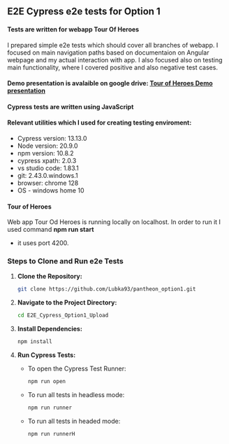 ## E2E Cypress e2e tests for Option 1

#### Tests are written for webapp Tour Of Heroes

I prepared simple e2e tests which should cover all branches of webapp. I focused on main navigation paths based on documentaion on Angular webpage and my actual interaction with app. I also focused also on testing main functionality, where I covered positive and also negative test cases.

#### Demo presentation is avalaible on google drive: [Tour of Heroes Demo presentation](https://docs.google.com/presentation/d/1fJtld8q8LFKTQj16byG_YtMymk_CxKSI/edit?usp=sharing&ouid=112772196783359617351&rtpof=true&sd=true)


#### Cypress tests are written using JavaScript

#### Relevant utilities which I used for creating testing enviroment:

- Cypress version: 13.13.0
- Node version: 20.9.0
- npm version: 10.8.2 
- cypress xpath: 2.0.3
- vs studio code: 1.83.1
- git: 2.43.0.windows.1
- browser: chrome 128
- OS - windows home 10

#### Tour of Heroes
Web app Tour Od Heroes is running locally on localhost. In order to run it I used command **npm run start**
- it uses port 4200.


### Steps to Clone and Run e2e Tests

1. **Clone the Repository:**
    ```bash
    git clone https://github.com/Lubka93/pantheon_option1.git
    ```

2. **Navigate to the Project Directory:**
    ```bash
    cd E2E_Cypress_Option1_Upload
    ```

3. **Install Dependencies:**
    ```bash
    npm install
    ```

4. **Run Cypress Tests:**
    - To open  the Cypress Test Runner:
        ```bash
        npm run open
        ```
    - To run all tests in headless mode:
        ```bash
        npm run runner
        ```
    - To run all tests in headed mode:
        ```bash
        npm run runnerH
        ```

